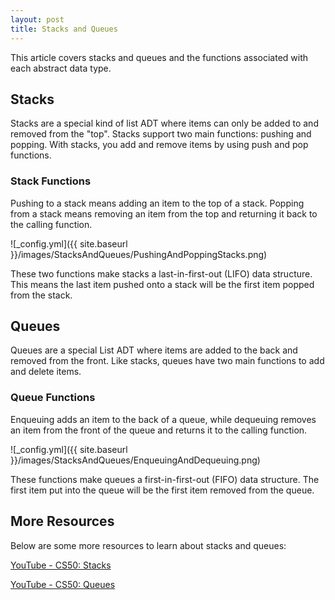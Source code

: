 ```yaml
---
layout: post
title: Stacks and Queues
---
```


This article covers stacks and queues and the functions associated with each abstract data type.

## Stacks
Stacks are a special kind of list ADT where items can only be added to and removed from the "top".
Stacks support two main functions: pushing and popping. With stacks, you add and remove items by using push and pop functions.

### Stack Functions
Pushing to a stack means adding an item to the top of a stack.
Popping from a stack means removing an item from the top and returning it back to the calling function.

![_config.yml]({{ site.baseurl }}/images/StacksAndQueues/PushingAndPoppingStacks.png)

These two functions make stacks a last-in-first-out (LIFO) data structure. This means the last item pushed onto a stack will be the first item popped from the stack.

## Queues
Queues are a special List ADT where items are added to the back and removed from the front.
Like stacks, queues have two main functions to add and delete items.

### Queue Functions
Enqueuing adds an item to the back of a queue, while dequeuing removes an item from the front of the queue and returns it to the calling function.

![_config.yml]({{ site.baseurl }}/images/StacksAndQueues/EnqueuingAndDequeuing.png)

These functions make queues a first-in-first-out (FIFO) data structure. The first item put into the queue will be the first item removed from the queue.

## More Resources
Below are some more resources to learn about stacks and queues:

[YouTube - CS50: Stacks](https://www.youtube.com/watch?v=hVsNqhEthOk)

[YouTube - CS50: Queues](https://www.youtube.com/watch?v=3TmUv1uS92s)

